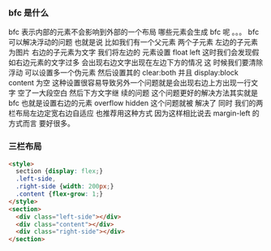 ### bfc 是什么
bfc 表示内部的元素不会影响到外部的一个布局 哪些元素会生成 bfc 呢 。。。 bfc 可以解决浮动的问题 也就是说 比如我们有一个父元素 两个子元素 左边的子元素为图片 右边的子元素为文字 我们将左边的 元素设置 float left 这时我们会发现假如右边元素的文字过多 会出现右边文字出现在左边下方的情况 这 时候我们要清除浮动 可以设置多一个伪元素 然后设置其的 clear:both 并且 display:block content 为空 这种设置很容易导致另外一个问题就是会出现右边上方出现一行文字 空了一大段空白 然后下方文字继 续的问题 这个问题更好的解决方法其实就是 bfc 也就是设置右边的元素 overflow hidden 这个问题就被 解决了 同时 我们的两栏布局左边定宽右边自适应 也推荐用这种方式 因为这样相比说去 margin-left 的 方式而言 要好很多。

### 三栏布局

``` html
<style>
  section {display: flex;}
  .left-side,
  .right-side {width: 200px;}
  .content {flex-grow: 1;}
</style>
<section>
  <div class="left-side"></div>
  <div class="content"></div>
  <div class="right-side"></div>
</section>

```